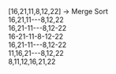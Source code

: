 [16,21,11,8,12,22] -> Merge Sort <br>
16,21,11---8,12,22<br>
16,21-11---8,12-22<br>
16-21-11-8-12-22<br>
16,21-11---8,12-22<br>
11,16,21---8,12,22<br>
8,11,12,16,21,22<br>
